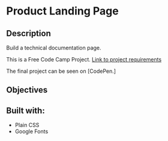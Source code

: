 # Product Landing Page

## Description
Build a technical documentation page.

This is a Free Code Camp Project. [Link to project requirements](https://www.freecodecamp.org/learn/responsive-web-design/responsive-web-design-projects/build-a-technical-documentation-page)

The final project can be seen on [CodePen.]

## Objectives


## Built with:
* Plain CSS
* Google Fonts

